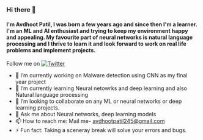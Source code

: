 ### Hi there 👋
#### I'm Avdhoot Patil, I was born a few years ago and since then I'm a learner. I'm an ML and AI enthusiast and trying to keep my environment happy and appealing. My favourite part of  neural networks is natural language processing and I thrive to learn it and look forward to work on real life problems and implement projects.
Follow me on [![Twitter](avdhoot0303/twitter-line.png)](https://twitter.com/imightsayjokes)
* 🔭 I’m currently working on Malware detection using CNN as my final year project
* 🌱 I’m currently learning Neural netowrks and deep learning  and also Natural language processing
* 👯 I’m looking to collaborate on any ML or neural networks or deep learning projects.
* 💬 Ask me about Neural networks, deep learning models 
* 📫 How to reach me: Mail me- avdhootpatil245@gmail.com 
* ⚡ Fun fact: Taking a sceneray break will solve your errors and bugs.


<!--
**avdhoot0303/avdhoot0303** is a ✨ _special_ ✨ repository because its `README.md` (this file) appears on your GitHub profile.

Here are some ideas to get you started:

